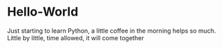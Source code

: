 # Hello-World
Just starting to learn Python, a little coffee in the morning helps so much. Little by little, time allowed, it will come together
